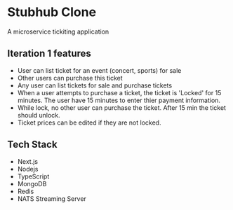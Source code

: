# Stubhub Clone

A microservice tickiting application

## Iteration 1 features

- User can list ticket for an event (concert, sports) for sale
- Other users can purchase this ticket
- Any user can list tickets for sale and purchase tickets
- When a user attempts to purchase a ticket, the ticket is 'Locked' for 15 minutes. The user have 15 minutes to enter thier payment information.
- While lock, no other user can purchase the ticket. After 15 min the ticket should unlock.
- Ticket prices can be edited if they are not locked.

## Tech Stack

- Next.js
- Nodejs
- TypeScript
- MongoDB
- Redis
- NATS Streaming Server
